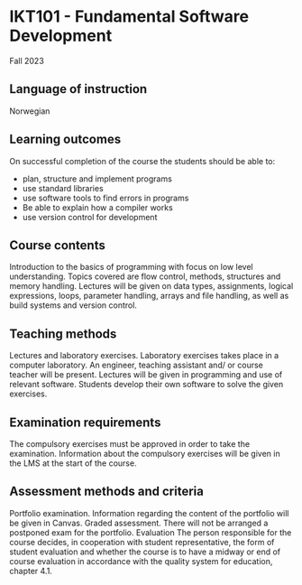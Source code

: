 # IKT101 - Fundamental Software Development
Fall 2023

## Language of instruction 
Norwegian


## Learning outcomes 
On successful completion of the course the students should be able to:
- plan, structure and implement programs
- use standard libraries
- use software tools to find errors in programs
- Be able to explain how a compiler works
- use version control for development

## Course contents 
Introduction to the basics of programming with focus on low level understanding. Topics covered are flow control, methods, structures and memory handling. Lectures will be given on data types, assignments, logical expressions, loops, parameter handling, arrays and file handling, as well as build systems and version control.


## Teaching methods 
Lectures and laboratory exercises. Laboratory exercises takes place in a computer laboratory. An engineer, teaching assistant and/ or course teacher will be present. Lectures will be given in programming and use of relevant software. Students develop their own software to solve the given exercises.

## Examination requirements
The compulsory exercises must be approved in order to take the examination. Information about the compulsory exercises will be given in the LMS at the start of the course.

## Assessment methods and criteria
Portfolio examination. Information regarding the content of the portfolio will be given in Canvas. Graded assessment. There will not be arranged a postponed exam for the portfolio.
Evaluation
The person responsible for the course decides, in cooperation with student representative, the form of student evaluation and whether the course is to have a midway or end of course evaluation in accordance with the quality system for education, chapter 4.1.

